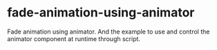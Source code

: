 # fade-animation-using-animator
Fade animation using animator. And the example to use and control the animator component at runtime through script.
